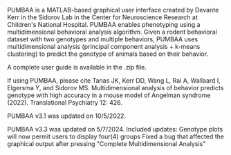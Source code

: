 PUMBAA is a MATLAB-based graphical user interface created by Devante Kerr in the Sidorov Lab in the Center for Neuroscience Research at Children's National Hospital. PUMBAA enables phenotyping using a multidimensional behavioral analysis algorithm. Given a rodent behavioral dataset with two genotypes and multiple behaviors, PUMBAA uses multidimensional analysis (principal component analysis + k-means clustering) to predict the genotype of animals based on their behavior.

A complete user guide is available in the .zip file.

If using PUMBAA, please cite Tanas JK, Kerr DD, Wang L, Rai A, Wallaard I, Elgersma Y, and Sidorov MS. Multidimensional analysis of behavior predicts genotype with high accuracy in a mouse model of Angelman syndrome (2022). Translational Psychiatry 12: 426.

PUMBAA v3.1 was updated on 10/5/2022.

PUMBAA v3.3 was updated on 5/7/2024.
Included updates:
Genotype plots will now permit users to display four(4) groups
Fixed a bug that affected the graphical output after pressing "Complete Multidimensional Analysis" 
